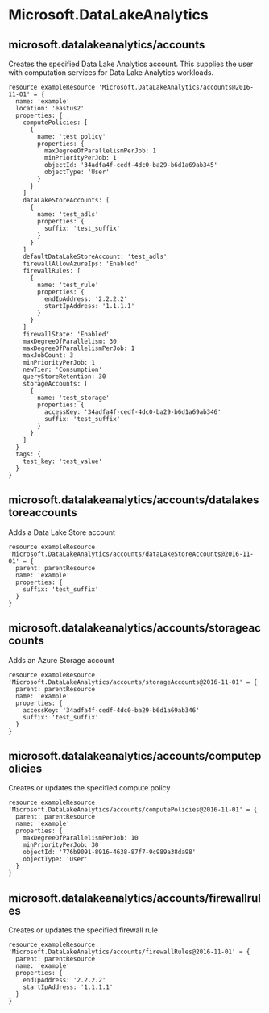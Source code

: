 # Microsoft.DataLakeAnalytics

## microsoft.datalakeanalytics/accounts

Creates the specified Data Lake Analytics account. This supplies the user with computation services for Data Lake Analytics workloads.
```bicep
resource exampleResource 'Microsoft.DataLakeAnalytics/accounts@2016-11-01' = {
  name: 'example'
  location: 'eastus2'
  properties: {
    computePolicies: [
      {
        name: 'test_policy'
        properties: {
          maxDegreeOfParallelismPerJob: 1
          minPriorityPerJob: 1
          objectId: '34adfa4f-cedf-4dc0-ba29-b6d1a69ab345'
          objectType: 'User'
        }
      }
    ]
    dataLakeStoreAccounts: [
      {
        name: 'test_adls'
        properties: {
          suffix: 'test_suffix'
        }
      }
    ]
    defaultDataLakeStoreAccount: 'test_adls'
    firewallAllowAzureIps: 'Enabled'
    firewallRules: [
      {
        name: 'test_rule'
        properties: {
          endIpAddress: '2.2.2.2'
          startIpAddress: '1.1.1.1'
        }
      }
    ]
    firewallState: 'Enabled'
    maxDegreeOfParallelism: 30
    maxDegreeOfParallelismPerJob: 1
    maxJobCount: 3
    minPriorityPerJob: 1
    newTier: 'Consumption'
    queryStoreRetention: 30
    storageAccounts: [
      {
        name: 'test_storage'
        properties: {
          accessKey: '34adfa4f-cedf-4dc0-ba29-b6d1a69ab346'
          suffix: 'test_suffix'
        }
      }
    ]
  }
  tags: {
    test_key: 'test_value'
  }
}
```

## microsoft.datalakeanalytics/accounts/datalakestoreaccounts

Adds a Data Lake Store account
```bicep
resource exampleResource 'Microsoft.DataLakeAnalytics/accounts/dataLakeStoreAccounts@2016-11-01' = {
  parent: parentResource 
  name: 'example'
  properties: {
    suffix: 'test_suffix'
  }
}
```

## microsoft.datalakeanalytics/accounts/storageaccounts

Adds an Azure Storage account
```bicep
resource exampleResource 'Microsoft.DataLakeAnalytics/accounts/storageAccounts@2016-11-01' = {
  parent: parentResource 
  name: 'example'
  properties: {
    accessKey: '34adfa4f-cedf-4dc0-ba29-b6d1a69ab346'
    suffix: 'test_suffix'
  }
}
```

## microsoft.datalakeanalytics/accounts/computepolicies

Creates or updates the specified compute policy
```bicep
resource exampleResource 'Microsoft.DataLakeAnalytics/accounts/computePolicies@2016-11-01' = {
  parent: parentResource 
  name: 'example'
  properties: {
    maxDegreeOfParallelismPerJob: 10
    minPriorityPerJob: 30
    objectId: '776b9091-8916-4638-87f7-9c989a38da98'
    objectType: 'User'
  }
}
```

## microsoft.datalakeanalytics/accounts/firewallrules

Creates or updates the specified firewall rule
```bicep
resource exampleResource 'Microsoft.DataLakeAnalytics/accounts/firewallRules@2016-11-01' = {
  parent: parentResource 
  name: 'example'
  properties: {
    endIpAddress: '2.2.2.2'
    startIpAddress: '1.1.1.1'
  }
}
```
